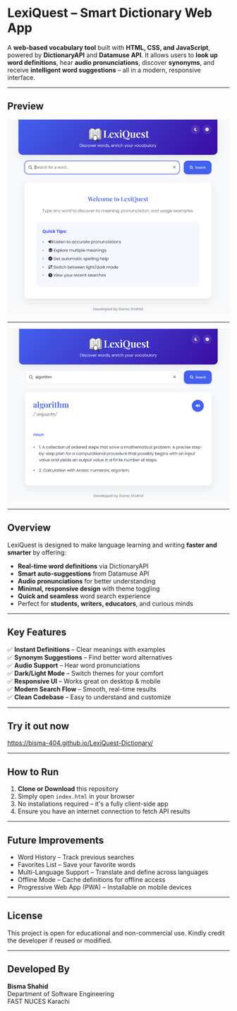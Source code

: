 # LexiQuest – Smart Dictionary Web App  

A **web-based vocabulary tool** built with **HTML, CSS, and JavaScript**, powered by **DictionaryAPI** and **Datamuse API**. It allows users to **look up word definitions**, hear **audio pronunciations**, discover **synonyms**, and receive **intelligent word suggestions** – all in a modern, responsive interface.  

---
## Preview  
![LexiQuest Preview](image/LexiQuest-Front.png)  

---
![search Preview](image/demo-word.png)  

---

## Overview  

LexiQuest is designed to make language learning and writing **faster and smarter** by offering:  

- **Real-time word definitions** via DictionaryAPI  
- **Smart auto-suggestions** from Datamuse API  
- **Audio pronunciations** for better understanding  
- **Minimal, responsive design** with theme toggling  
- **Quick and seamless** word search experience  
- Perfect for **students, writers, educators**, and curious minds  

---

## Key Features  

✅ **Instant Definitions** – Clear meanings with examples  
✅ **Synonym Suggestions** – Find better word alternatives  
✅ **Audio Support** – Hear word pronunciations  
✅ **Dark/Light Mode** – Switch themes for your comfort  
✅ **Responsive UI** – Works great on desktop & mobile  
✅ **Modern Search Flow** – Smooth, real-time results  
✅ **Clean Codebase** – Easy to understand and customize  

---
##  Try it out now

https://bisma-404.github.io/LexiQuest-Dictionary/

---
## How to Run  

1. **Clone or Download** this repository  
2. Simply open `index.html` in your browser  
3. No installations required – it's a fully client-side app  
4. Ensure you have an internet connection to fetch API results  

---

## Future Improvements  

- Word History – Track previous searches  
- Favorites List – Save your favorite words  
- Multi-Language Support – Translate and define across languages  
- Offline Mode – Cache definitions for offline access  
- Progressive Web App (PWA) – Installable on mobile devices  

---

## License  

This project is open for educational and non-commercial use. Kindly credit the developer if reused or modified.  

---

## Developed By  

**Bisma Shahid**  
Department of Software Engineering  
FAST NUCES Karachi  
